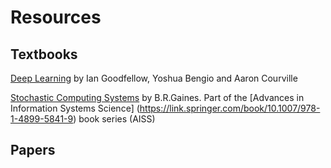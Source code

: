 # Resources

## Textbooks
[Deep Learning](http://www.deeplearningbook.org) by Ian Goodfellow, Yoshua Bengio and Aaron Courville

[Stochastic Computing Systems](https://pages.cpsc.ucalgary.ca/~gaines/reports/COMP/SCS69/SCS69.pdf) by B.R.Gaines. Part of the [Advances in Information Systems Science] (https://link.springer.com/book/10.1007/978-1-4899-5841-9) book series (AISS)

## Papers
